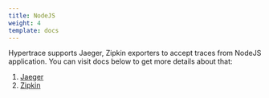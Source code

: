 ```yaml
---
title: NodeJS
weight: 4
template: docs
---
```


Hypertrace supports Jaeger, Zipkin exporters to accept traces from NodeJS application. You can visit docs below to get more details about that:

1. [Jaeger](https://docs.hypertrace.org/docs/nodejs/node-jaeger/)
2. [Zipkin](https://docs.hypertrace.org/docs/nodejs/zipkin-zipkin/)
